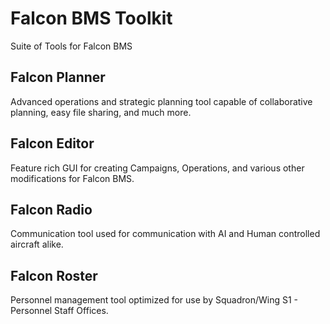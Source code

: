# Falcon BMS Toolkit
Suite of Tools for Falcon BMS

## Falcon Planner
Advanced operations and strategic planning tool capable of collaborative planning, easy file sharing, and much more.

## Falcon Editor
Feature rich GUI for creating Campaigns, Operations, and various other modifications for Falcon BMS.

## Falcon Radio
Communication tool used for communication with AI and Human controlled aircraft alike.

## Falcon Roster
Personnel management tool optimized for use by Squadron/Wing S1 - Personnel Staff Offices.
